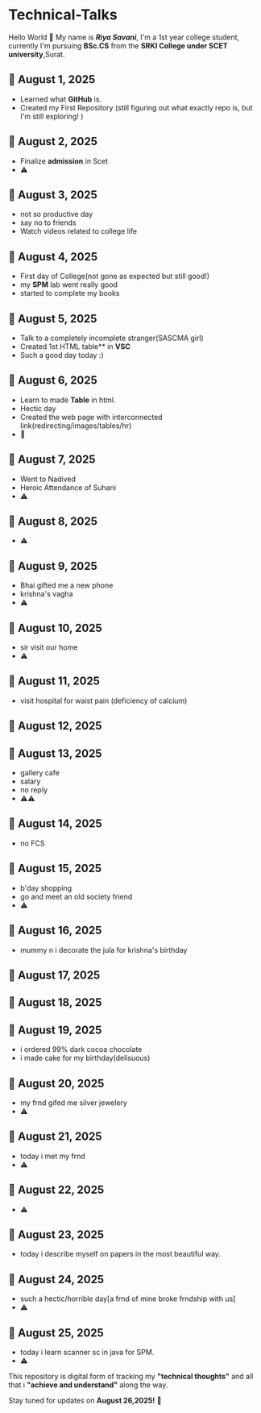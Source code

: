 # Technical-Talks  

Hello World 👋 
My name is ***Riya Savani***,
I'm a 1st year college student,
  currently I'm pursuing **BSc.CS** from the **SRKI College under SCET university**,Surat.


## 📅 August 1, 2025
- Learned what **GitHub** is.
- Created my First Repository (still figuring out what exactly repo is, but I'm still exploring! )

## 📅 August 2, 2025
- Finalize **admission** in Scet
- ⚠️

## 📅 August 3, 2025
- not so productive day
- say no to friends
- Watch videos related to college life

## 📅 August 4, 2025
- First day of College(not gone as expected but still good!)
- my **SPM** lab went really good
- started to complete my books

## 📅 August 5, 2025
- Talk to a completely incomplete stranger(SASCMA girl)
- Created 1st HTML table** in **VSC**
- Such a good day today :)

## 📅 August 6, 2025
- Learn to made **Table** in html.
- Hectic day
- Created the web page with interconnected link(redirecting/images/tables/hr)
- 🌳

## 📅 August 7, 2025
- Went to Nadived
- Heroic Attendance of Suhani
- ⚠️

## 📅 August 8, 2025 
- ⚠️

## 📅 August 9, 2025
- Bhai gifted me a new phone
- krishna's vagha
- ⚠️

## 📅 August 10, 2025
- sir visit our home
- ⚠️

## 📅 August 11, 2025
- visit hospital for waist pain 
(deficiency of calcium)

## 📅 August 12, 2025

## 📅 August 13, 2025
- gallery cafe
- salary
- no reply
- ⚠️⚠️

## 📅 August 14, 2025
- no FCS

## 📅 August 15, 2025
- b'day shopping
- go and meet an old society friend
- ⚠️

## 📅 August 16, 2025
- mummy n i decorate the jula for krishna's birthday

## 📅 August 17, 2025

## 📅 August 18, 2025

## 📅 August 19, 2025
- i ordered 99% dark cocoa chocolate
- i made cake for my birthday(delisuous)

## 📅 August 20, 2025
- my frnd gifed me silver jewelery
- ⚠️

## 📅 August 21, 2025
- today i met my frnd
- ⚠️

## 📅 August 22, 2025
- ⚠️

## 📅 August 23, 2025
- today i describe myself on papers in the most beautiful way.

## 📅 August 24, 2025
- such a hectic/horrible day[a frnd of mine broke frndship with us]
- ⚠️

## 📅 August 25, 2025
- today i learn scanner sc in java for SPM.
- ⚠️

This repository is digital form of tracking my **"technical thoughts"**  and all that i **"achieve and understand"** along the way.

Stay tuned for updates on **August 26,2025!** 🤍

